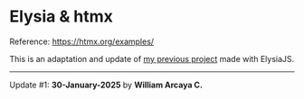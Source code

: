# Elysia & htmx

Reference: https://htmx.org/examples/

This is an adaptation and update of [my previous project](https://github.com/warcayac/elysia-htmx-examples.git) made with ElysiaJS.

---

Update #1: **30-January-2025** by **William Arcaya C.**
